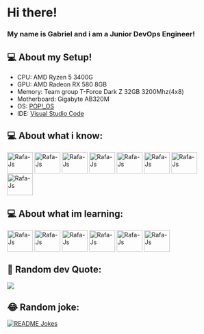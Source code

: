 # Hi there!
### My name is Gabriel and i am a Junior DevOps Engineer!

## 💻 About my Setup!

- CPU: AMD Ryzen 5 3400G
- GPU: AMD Radeon RX 580 8GB
- Memory: Team group T-Force Dark Z 32GB 3200Mhz(4x8)
- Motherboard: Gigabyte AB320M
- OS: [POP!_OS](https://pop.system76.com/)
- IDE: [Visual Studio Code](https://code.visualstudio.com/)

## 💻 About what i know:
<div style="display: inline_block">
  <img align="center" alt="Rafa-Js" height="50" width="60" src="https://cdn.jsdelivr.net/gh/devicons/devicon@latest/icons/amazonwebservices/amazonwebservices-original-wordmark.svg" />
  <img align="center" alt="Rafa-Js" height="50" width="60" src="[https://cdn.jsdelivr.net/gh/devicons/devicon/icons/csharp/csharp-original.svg](https://cdn.jsdelivr.net/gh/devicons/devicon@latest/icons/jenkins/jenkins-original.svg)" />
  <img align="center" alt="Rafa-Js" height="50" width="60" src="https://cdn.jsdelivr.net/gh/devicons/devicon/icons/csharp/csharp-original.svg" />
  <img align="center" alt="Rafa-Js" height="50" width="60" src="https://cdn.jsdelivr.net/gh/devicons/devicon/icons/cplusplus/cplusplus-original.svg" />
  <img align="center" alt="Rafa-Js" height="50" width="60" src="https://cdn.jsdelivr.net/gh/devicons/devicon/icons/html5/html5-original.svg" />
  <img align="center" alt="Rafa-Js" height="50" width="60" src="https://cdn.jsdelivr.net/gh/devicons/devicon/icons/css3/css3-original.svg" />
  <img align="center" alt="Rafa-Js" height="50" width="60" src="https://cdn.jsdelivr.net/gh/devicons/devicon/icons/javascript/javascript-original.svg" />
  <img align="center" alt="Rafa-Js" height="50" width="60" src="https://cdn.jsdelivr.net/gh/devicons/devicon/icons/linux/linux-original.svg" />
  
  <br>
</div>

## 💻 About what im learning:
<div style="display: inline_block">
  <img align="center" alt="Rafa-Js" height="50" width="60" src="https://cdn.jsdelivr.net/gh/devicons/devicon/icons/flutter/flutter-original.svg" />
  <img align="center" alt="Rafa-Js" height="50" width="60" src="https://cdn.jsdelivr.net/gh/devicons/devicon/icons/php/php-original.svg" />
  <img align="center" alt="Rafa-Js" height="50" width="60" src="https://cdn.jsdelivr.net/gh/devicons/devicon/icons/java/java-original.svg" />
  <img align="center" alt="Rafa-Js" height="50" width="60" src="https://cdn.jsdelivr.net/gh/devicons/devicon/icons/dotnetcore/dotnetcore-original.svg" />
  <img align="center" alt="Rafa-Js" height="50" width="60" src="https://cdn.jsdelivr.net/gh/devicons/devicon/icons/python/python-original.svg" /> 
  <img align="center" alt="Rafa-Js" height="50" width="60" src="https://cdn.jsdelivr.net/gh/devicons/devicon/icons/nodejs/nodejs-original.svg" />
</div>

## 🧠 Random dev Quote:
![](https://quotes-github-readme.vercel.app/api?type=vetical&theme=radical)

## 😂 Random joke:
<a href="https://readme-jokes.vercel.app"><img align="center" src="https://readme-jokes.vercel.app/api" alt="README Jokes"></a>



  <!--
**B4D-SEKT0R/B4D-SEKT0R** is a ✨ _special_ ✨ repository because its `README.md` (this file) appears on your GitHub profile.

Here are some ideas to get you started:

- 🔭 I’m currently working on ...
- 🌱 I’m currently learning ...
- 👯 I’m looking to collaborate on ...
- 🤔 I’m looking for help with ...
- 💬 Ask me about ...
- 📫 How to reach me: ...
- 😄 Pronouns: ...
- ⚡ Fun fact: ...
-->
